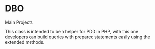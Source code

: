 DBO
=======

Main Projects

This class is intended to be a helper for PDO in PHP, with this one developers can build queries with prepared statements
easily using the extended methods.
